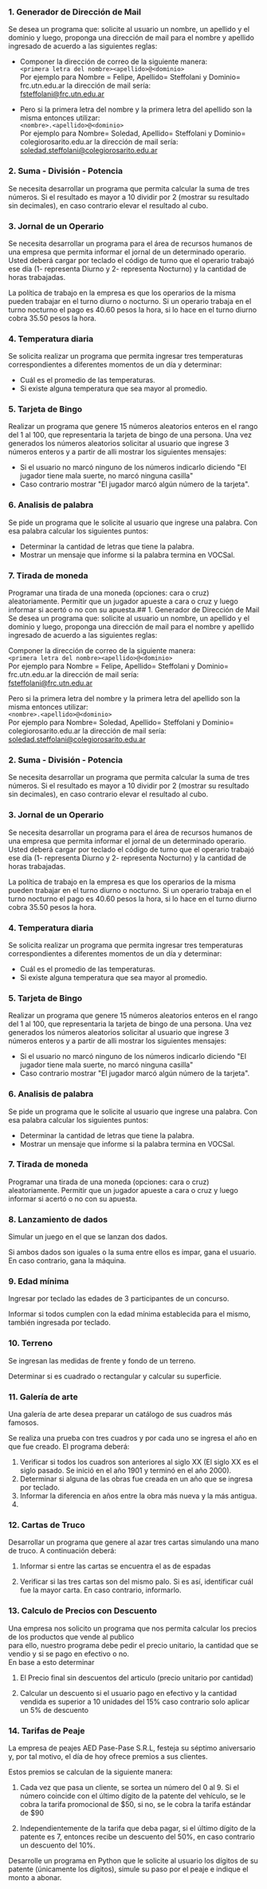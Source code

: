 ### 1. Generador de Dirección de Mail  
Se desea un programa que: solicite al usuario un nombre, un apellido y el dominio y luego, proponga una dirección de mail para el nombre y apellido ingresado de acuerdo a las siguientes reglas:  
  
- Componer la dirección de correo de la siguiente manera:  
``<primera letra del nombre><apellido>@<dominio>``    
Por ejemplo para Nombre = Felipe, Apellido= Steffolani y Dominio= frc.utn.edu.ar la dirección de mail sería:    
fsteffolani@frc.utn.edu.ar   
     
- Pero si la primera letra del nombre y la primera letra del apellido son la misma entonces utilizar:     
``<nombre>.<apellido>@<dominio>``  
Por ejemplo para Nombre= Soledad, Apellido= Steffolani y Dominio= colegiorosarito.edu.ar la dirección de mail sería:    
soledad.steffolani@colegiorosarito.edu.ar    
    
### 2. Suma - División - Potencia    
Se necesita desarrollar un programa que permita calcular la suma de tres números. Si el resultado es mayor a 10 dividir por 2 (mostrar su resultado sin decimales), en caso contrario elevar el resultado al cubo.    
### 3. Jornal de un Operario    
Se necesita desarrollar un programa para el área de recursos humanos de una empresa que permita informar el jornal de un determinado operario. Usted deberá cargar por teclado el código de turno que el operario trabajó ese día (1- representa Diurno y 2- representa Nocturno) y la cantidad de horas trabajadas.    
  
La política de trabajo en la empresa es que los operarios de la misma pueden trabajar en el turno diurno o nocturno. Si un operario trabaja en el turno nocturno el pago es 40.60 pesos la hora, si lo hace en el turno diurno cobra 35.50 pesos la hora.     
### 4. Temperatura diaria     
Se solicita realizar un programa que permita ingresar tres temperaturas correspondientes a diferentes momentos de un día y determinar:     
    
- Cuál es el promedio de las temperaturas.    
- Si existe alguna temperatura que sea mayor al promedio.  
    
### 5. Tarjeta de Bingo  
Realizar un programa que genere 15 números aleatorios enteros en el rango del 1 al 100, que representaria la tarjeta de bingo de una persona. Una vez generados los números aleatorios solicitar al usuario que ingrese 3 números enteros y a partir de alli mostrar los siguientes mensajes:    
    
- Si el usuario no marcó ninguno de los números indicarlo diciendo "El jugador tiene mala suerte, no marcó ninguna casilla"    
- Caso contrario mostrar "El jugador marcó algún número de la tarjeta".  
    
### 6. Analisis de palabra  
Se pide un programa que le solicite al usuario que ingrese una palabra. Con esa palabra calcular los siguientes puntos:  
  
- Determinar la cantidad de letras que tiene  la palabra.    
- Mostrar un mensaje que informe si la palabra termina en VOCSal.    
  
### 7. Tirada de moneda    
Programar una tirada de una moneda (opciones: cara o cruz) aleatoriamente. Permitir que un jugador apueste a cara o cruz y luego informar si acertó o no con su apuesta.## 1. Generador de Dirección de Mail  
Se desea un programa que: solicite al usuario un nombre, un apellido y el dominio y luego, proponga una dirección de mail para el nombre y apellido ingresado de acuerdo a las siguientes reglas:  
  
Componer la dirección de correo de la siguiente manera:  
``<primera letra del nombre><apellido>@<dominio>``    
Por ejemplo para Nombre = Felipe, Apellido= Steffolani y Dominio= frc.utn.edu.ar la dirección de mail sería:    
fsteffolani@frc.utn.edu.ar   
     
Pero si la primera letra del nombre y la primera letra del apellido son la misma entonces utilizar:     
``<nombre>.<apellido>@<dominio>``  
Por ejemplo para Nombre= Soledad, Apellido= Steffolani y Dominio= colegiorosarito.edu.ar la dirección de mail sería:    
soledad.steffolani@colegiorosarito.edu.ar    
    
### 2. Suma - División - Potencia    
Se necesita desarrollar un programa que permita calcular la suma de tres números. Si el resultado es mayor a 10 dividir por 2 (mostrar su resultado sin decimales), en caso contrario elevar el resultado al cubo.    
### 3. Jornal de un Operario    
Se necesita desarrollar un programa para el área de recursos humanos de una empresa que permita informar el jornal de un determinado operario. Usted deberá cargar por teclado el código de turno que el operario trabajó ese día (1- representa Diurno y 2- representa Nocturno) y la cantidad de horas trabajadas.    
  
La política de trabajo en la empresa es que los operarios de la misma pueden trabajar en el turno diurno o nocturno. Si un operario trabaja en el turno nocturno el pago es 40.60 pesos la hora, si lo hace en el turno diurno cobra 35.50 pesos la hora.     
### 4. Temperatura diaria     
Se solicita realizar un programa que permita ingresar tres temperaturas correspondientes a diferentes momentos de un día y determinar:     
    
- Cuál es el promedio de las temperaturas.    
- Si existe alguna temperatura que sea mayor al promedio.  
    
### 5. Tarjeta de Bingo  
Realizar un programa que genere 15 números aleatorios enteros en el rango del 1 al 100, que representaria la tarjeta de bingo de una persona. Una vez generados los números aleatorios solicitar al usuario que ingrese 3 números enteros y a partir de alli mostrar los siguientes mensajes:    
    
- Si el usuario no marcó ninguno de los números indicarlo diciendo "El jugador tiene mala suerte, no marcó ninguna casilla"    
- Caso contrario mostrar "El jugador marcó algún número de la tarjeta".  
    
### 6. Analisis de palabra  
Se pide un programa que le solicite al usuario que ingrese una palabra. Con esa palabra calcular los siguientes puntos:  
  
- Determinar la cantidad de letras que tiene  la palabra.    
- Mostrar un mensaje que informe si la palabra termina en VOCSal.    
  
### 7. Tirada de moneda    
Programar una tirada de una moneda (opciones: cara o cruz) aleatoriamente. Permitir que un jugador apueste a cara o cruz y luego informar si acertó o no con su apuesta.
### 8. Lanzamiento de dados

Simular un juego en el que se lanzan dos dados.

Si ambos dados son iguales o la suma entre ellos es impar, gana el usuario. En caso contrario, gana la máquina.
### 9. Edad mínima

Ingresar por teclado las edades de 3 participantes de un concurso.

Informar si todos cumplen con la edad mínima establecida para el mismo, también ingresada por teclado.
### 10. Terreno

Se ingresan las medidas de frente y fondo de un terreno.

Determinar si es cuadrado o rectangular y calcular su superficie.
### 11. Galería de arte

Una galería de arte desea preparar un catálogo de sus cuadros más famosos.

Se realiza una prueba con tres cuadros y por cada uno se ingresa el año en que fue creado. El programa deberá:

1.  Verificar si todos los cuadros son anteriores al siglo XX (El siglo XX es el siglo pasado. Se inició en el año 1901 y terminó en el año 2000).
2.  Determinar si alguna de las obras fue creada en un año que se ingresa por teclado.
3.  Informar la diferencia en años entre la obra más nueva y la más antigua.
4.
 ### 12. Cartas de Truco

Desarrollar un programa que genere al azar tres cartas simulando una mano de truco. A continuación deberá:

1) Informar si entre las cartas se encuentra el as de espadas

2) Verificar si las tres cartas son del mismo palo. Si es así, identificar cuál fue la mayor carta. En caso contrario, informarlo.
### 13. Calculo de Precios con Descuento

Una empresa nos solicito un programa que nos permita calcular los precios de los productos que vende al publico  
para ello, nuestro programa debe pedir el precio unitario, la cantidad que se vendio y si se pago en efectivo o no.  
En base a esto determinar

1) El Precio final sin descuentos del articulo (precio unitario por cantidad)

2) Calcular un descuento si el usuario pago en efectivo y la cantidad vendida es superior a 10 unidades del 15% caso contrario solo aplicar un 5% de descuento
### 14. Tarifas de Peaje

La empresa de peajes AED Pase-Pase S.R.L, festeja su séptimo aniversario y, por tal motivo, el día de hoy ofrece premios a sus clientes.

Estos premios se calculan de la siguiente manera:

1) Cada vez que pasa un cliente, se sortea un número del 0 al 9. Si el número coincide con el último dígito de la patente del vehículo, se le cobra la tarifa promocional de $50, si no, se le cobra la tarifa estándar de $90

2) Independientemente de la tarifa que deba pagar, si el último dígito de la patente es 7, entonces recibe un descuento del 50%, en caso contrario un descuento del 10%.

Desarrolle un programa en Python que le solicite al usuario los dígitos de su patente (únicamente los dígitos), simule su paso por el peaje e indique el monto a abonar.